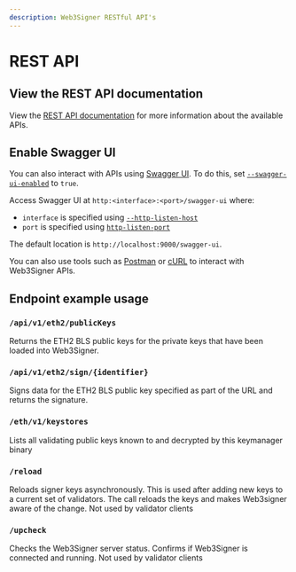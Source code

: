 ```yaml
---
description: Web3Signer RESTful API's
---
```


# REST API

## View the REST API documentation

View the [REST API documentation] for more information about the available APIs.

## Enable Swagger UI

You can also interact with APIs using [Swagger UI]. To do this, set
[`--swagger-ui-enabled`](CLI/CLI-Syntax.md#swagger-ui-enabled) to `true`.

Access Swagger UI at `http:<interface>:<port>/swagger-ui` where:

* `interface` is specified using [`--http-listen-host`](CLI/CLI-Syntax.md#http-listen-host)
* `port` is specified using [`http-listen-port`](CLI/CLI-Syntax.md#http-listen-port)

The default location is `http://localhost:9000/swagger-ui`.

You can also use tools such as [Postman] or [cURL] to interact with Web3Signer APIs.

## Endpoint example usage

### `/api/v1/eth2/publicKeys`

Returns the ETH2 BLS public keys for the private keys that have been loaded into Web3Signer.

### `/api/v1/eth2/sign/{identifier}`

Signs data for the ETH2 BLS public key specified as part of the URL and returns the signature.

### `/eth/v1/keystores`

Lists all validating public keys known to and decrypted by this keymanager binary

### `/reload`

Reloads signer keys asynchronously.
This is used after adding new keys to a current set of validators.
The call reloads the keys and makes Web3signer aware of the change.
Not used by validator clients

### `/upcheck`

Checks the Web3Signer server status.
Confirms if Web3Signer is connected and running.
Not used by validator clients

<!-- Links -->
[REST API documentation]: https://consensys.github.io/web3signer/
[Postman]: https://www.postman.com/
[cURL]: https://curl.haxx.se/
[Swagger UI]: https://swagger.io/tools/swagger-ui/
